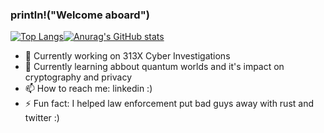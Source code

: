 ### println!("Welcome aboard")

[![Top Langs](https://github-readme-stats.vercel.app/api/top-langs/?username=dalmoveras&layout=compact)](https://github.com/anuraghazra/github-readme-stats)[![Anurag's GitHub stats](https://github-readme-stats.vercel.app/api?username=dalmoveras)](https://github.com/anuraghazra/github-readme-stats)
- 🔭 Currently working on 313X Cyber Investigations
- 🌱 Currently learning abbout quantum worlds and it's impact on cryptography and privacy
- 📫 How to reach me: linkedin :)
- ⚡ Fun fact: I helped law enforcement put bad guys away with rust and twitter :)
